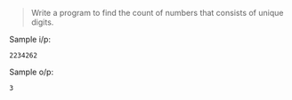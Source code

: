 > Write a program to find the count of numbers that consists of unique digits.

Sample i/p:

```
2234262
```

Sample o/p:

```
3
```
